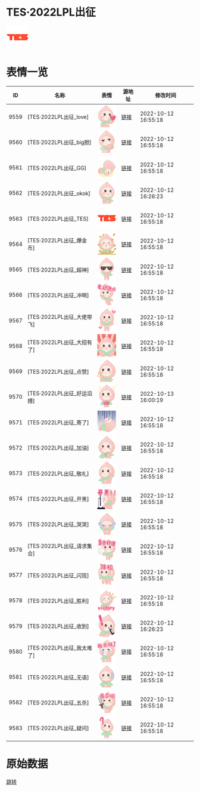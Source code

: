 # TES·2022LPL出征

<img src="./cover.png" height="60" alt="cover" />

# 表情一览

|ID|名称|表情|源地址|修改时间|
|----|----|----|----|----|
|9559|[TES·2022LPL出征_love]|<img src="./pic/009559_%5BTES·2022LPL出征_love%5D.png" height="60" alt="love"/>|[链接](http://i0.hdslb.com/bfs/emote/0c94ffdb9488d2b1f4a646a6e10d3e454d926b1f.png)|2022-10-12 16:55:18|
|9560|[TES·2022LPL出征_big胆]|<img src="./pic/009560_%5BTES·2022LPL出征_big胆%5D.png" height="60" alt="big胆"/>|[链接](http://i0.hdslb.com/bfs/emote/b47a8ef37739e574e722541ec61058b3e4d19d43.png)|2022-10-12 16:55:18|
|9561|[TES·2022LPL出征_GG]|<img src="./pic/009561_%5BTES·2022LPL出征_GG%5D.png" height="60" alt="GG"/>|[链接](http://i0.hdslb.com/bfs/emote/8bb4900812383889eab8a00131e3aa917432da37.png)|2022-10-12 16:55:18|
|9562|[TES·2022LPL出征_okok]|<img src="./pic/009562_%5BTES·2022LPL出征_okok%5D.png" height="60" alt="okok"/>|[链接](http://i0.hdslb.com/bfs/emote/88ffeae5bdff1fa3ac76679e10c4449fc5a56641.png)|2022-10-12 16:26:23|
|9563|[TES·2022LPL出征_TES]|<img src="./pic/009563_%5BTES·2022LPL出征_TES%5D.png" height="60" alt="TES"/>|[链接](http://i0.hdslb.com/bfs/emote/cc221325fc73991fa95d132df04a82997f59d178.png)|2022-10-12 16:55:18|
|9564|[TES·2022LPL出征_爆金币]|<img src="./pic/009564_%5BTES·2022LPL出征_爆金币%5D.png" height="60" alt="爆金币"/>|[链接](http://i0.hdslb.com/bfs/emote/5688d266e9c1b1dcbf308d5ab884dc8c8ff9a39f.png)|2022-10-12 16:55:18|
|9565|[TES·2022LPL出征_超神]|<img src="./pic/009565_%5BTES·2022LPL出征_超神%5D.png" height="60" alt="超神"/>|[链接](http://i0.hdslb.com/bfs/emote/cbf9455ad5bba65acafcc2f0004ba547b2b3a185.png)|2022-10-12 16:55:18|
|9566|[TES·2022LPL出征_冲啊]|<img src="./pic/009566_%5BTES·2022LPL出征_冲啊%5D.png" height="60" alt="冲啊"/>|[链接](http://i0.hdslb.com/bfs/emote/2c9accecbd47e42e7c93da3681fe08d2f9d795c6.png)|2022-10-12 16:55:18|
|9567|[TES·2022LPL出征_大佬带飞]|<img src="./pic/009567_%5BTES·2022LPL出征_大佬带飞%5D.png" height="60" alt="大佬带飞"/>|[链接](http://i0.hdslb.com/bfs/emote/68a35b5dd94640abc13eca78bcf04156a124450c.png)|2022-10-12 16:55:18|
|9568|[TES·2022LPL出征_大招有了]|<img src="./pic/009568_%5BTES·2022LPL出征_大招有了%5D.png" height="60" alt="大招有了"/>|[链接](http://i0.hdslb.com/bfs/emote/45ad678242365e821824ad9bb4ac4eb09309381f.png)|2022-10-12 16:55:18|
|9569|[TES·2022LPL出征_点赞]|<img src="./pic/009569_%5BTES·2022LPL出征_点赞%5D.png" height="60" alt="点赞"/>|[链接](http://i0.hdslb.com/bfs/emote/860c5f830558c86ee8506f234d09743783fe0004.png)|2022-10-12 16:55:18|
|9570|[TES·2022LPL出征_好运滔搏]|<img src="./pic/009570_%5BTES·2022LPL出征_好运滔搏%5D.png" height="60" alt="好运滔搏"/>|[链接](http://i0.hdslb.com/bfs/emote/8ecd48649cb4a03e464bf9c1466a0b0702a287e9.png)|2022-10-13 16:00:19|
|9571|[TES·2022LPL出征_寄了]|<img src="./pic/009571_%5BTES·2022LPL出征_寄了%5D.png" height="60" alt="寄了"/>|[链接](http://i0.hdslb.com/bfs/emote/f0ef62cec150cf05c74780f86c5007b1e92b37cf.png)|2022-10-12 16:55:18|
|9572|[TES·2022LPL出征_加油]|<img src="./pic/009572_%5BTES·2022LPL出征_加油%5D.png" height="60" alt="加油"/>|[链接](http://i0.hdslb.com/bfs/emote/8bb34617793a67ecdb03cbc0a153c1d23d9d8d2e.png)|2022-10-12 16:55:18|
|9573|[TES·2022LPL出征_敬礼]|<img src="./pic/009573_%5BTES·2022LPL出征_敬礼%5D.png" height="60" alt="敬礼"/>|[链接](http://i0.hdslb.com/bfs/emote/a173e3a35575fa3606c20e766b7cefa7cce52c3f.png)|2022-10-12 16:55:18|
|9574|[TES·2022LPL出征_开黑]|<img src="./pic/009574_%5BTES·2022LPL出征_开黑%5D.png" height="60" alt="开黑"/>|[链接](http://i0.hdslb.com/bfs/emote/c0f7f2d026d855d8fd617913d2f7f86b2e03fe62.png)|2022-10-12 16:55:18|
|9575|[TES·2022LPL出征_哭哭]|<img src="./pic/009575_%5BTES·2022LPL出征_哭哭%5D.png" height="60" alt="哭哭"/>|[链接](http://i0.hdslb.com/bfs/emote/459b6151dedd2eb0ed7770f70d1074785cfa1902.png)|2022-10-12 16:55:18|
|9576|[TES·2022LPL出征_请求集合]|<img src="./pic/009576_%5BTES·2022LPL出征_请求集合%5D.png" height="60" alt="请求集合"/>|[链接](http://i0.hdslb.com/bfs/emote/a4b71e9f1305b3a007f7e36c9bb9494226b5cca9.png)|2022-10-12 16:55:18|
|9577|[TES·2022LPL出征_闪现]|<img src="./pic/009577_%5BTES·2022LPL出征_闪现%5D.png" height="60" alt="闪现"/>|[链接](http://i0.hdslb.com/bfs/emote/77d2fb709b94481b74e9746d20dae569b2806e74.png)|2022-10-12 16:55:18|
|9578|[TES·2022LPL出征_胜利]|<img src="./pic/009578_%5BTES·2022LPL出征_胜利%5D.png" height="60" alt="胜利"/>|[链接](http://i0.hdslb.com/bfs/emote/141c1e2b8bce6593ef32eb2ad757f04f7eb4e9b8.png)|2022-10-12 16:55:18|
|9579|[TES·2022LPL出征_收到]|<img src="./pic/009579_%5BTES·2022LPL出征_收到%5D.png" height="60" alt="收到"/>|[链接](http://i0.hdslb.com/bfs/emote/6f92644f31a5bd55eb470d491e003d181aaa0ed0.png)|2022-10-12 16:26:23|
|9580|[TES·2022LPL出征_我太难了]|<img src="./pic/009580_%5BTES·2022LPL出征_我太难了%5D.png" height="60" alt="我太难了"/>|[链接](http://i0.hdslb.com/bfs/emote/a0e89c30771ad9763fed96ff364774e8b965421c.png)|2022-10-12 16:55:18|
|9581|[TES·2022LPL出征_无语]|<img src="./pic/009581_%5BTES·2022LPL出征_无语%5D.png" height="60" alt="无语"/>|[链接](http://i0.hdslb.com/bfs/emote/c5f0e87a1ab8a99584e1910a3e107eba7ab2b7bd.png)|2022-10-12 16:55:18|
|9582|[TES·2022LPL出征_五杀]|<img src="./pic/009582_%5BTES·2022LPL出征_五杀%5D.png" height="60" alt="五杀"/>|[链接](http://i0.hdslb.com/bfs/emote/9769878e67cc10c00518971004892361f98effe8.png)|2022-10-12 16:55:18|
|9583|[TES·2022LPL出征_疑问]|<img src="./pic/009583_%5BTES·2022LPL出征_疑问%5D.png" height="60" alt="疑问"/>|[链接](http://i0.hdslb.com/bfs/emote/ea42d7c3023ad05dbe18e39f5737921f02bab737.png)|2022-10-12 16:55:18|

# 原始数据

[跳转](./raw.json)

